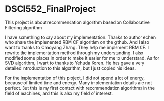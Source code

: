 # DSCI552_FinalProject
This project is about recommendation algorithm based on Collaborative Filtering algorithm

I have something to say about my implementation.
Thanks to author echen who share the implemented RBM CF algorithm on the github. And I also want to thanks to Chaoyang Zhang.
They help me implement RBM CF. I rewrite the implementation method through my understanding.
I also modified some places in order to make it easier for me to understand.
As for SVD algorithm, I want to thanks to ‪Yehuda Koren. He has gave a very detailed introduction to this algorithm, but I just copied his ideas.

For the implementation of this project, I did not spend a lot of energy, because of limited time and energy. Many implementation details are not perfect. 
But this is my first contact with recommendation algorithms in the field of machines, and this is also my field of interest.
